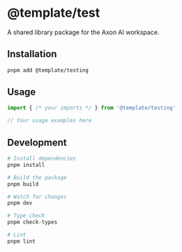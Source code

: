 # @template/test

A shared library package for the Axon AI workspace.

## Installation

```bash
pnpm add @template/testing
```

## Usage

```typescript
import { /* your imports */ } from '@template/testing'

// Your usage examples here
```

## Development

```bash
# Install dependencies
pnpm install

# Build the package
pnpm build

# Watch for changes
pnpm dev

# Type check
pnpm check-types

# Lint
pnpm lint
```
